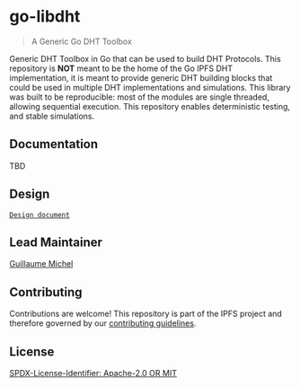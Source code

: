 go-libdht
=======================

> A Generic Go DHT Toolbox

Generic DHT Toolbox in Go that can be used to build DHT Protocols. This repository is **NOT** meant to be the home of the Go IPFS DHT implementation, it is meant to provide generic DHT building blocks that could be used in multiple DHT implementations and simulations. This library was built to be reproducible: most of the modules are single threaded, allowing sequential execution. This repository enables deterministic testing, and stable simulations.

## Documentation

TBD

## Design

[`Design document`](./design/README.md)

## Lead Maintainer

[Guillaume Michel](https://github.com/guillaumemichel)

## Contributing

Contributions are welcome! This repository is part of the IPFS project and therefore governed by our [contributing guidelines](https://github.com/ipfs/community/blob/master/CONTRIBUTING.md).

## License

[SPDX-License-Identifier: Apache-2.0 OR MIT](LICENSE.md)
